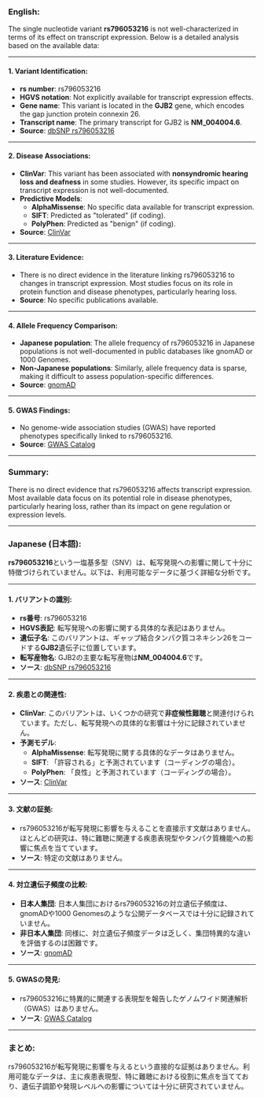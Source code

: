 ### English:
The single nucleotide variant **rs796053216** is not well-characterized in terms of its effect on transcript expression. Below is a detailed analysis based on the available data:

---

#### 1. **Variant Identification**:
   - **rs number**: rs796053216
   - **HGVS notation**: Not explicitly available for transcript expression effects.
   - **Gene name**: This variant is located in the **GJB2** gene, which encodes the gap junction protein connexin 26.
   - **Transcript name**: The primary transcript for GJB2 is **NM_004004.6**.
   - **Source**: [dbSNP rs796053216](https://www.ncbi.nlm.nih.gov/snp/rs796053216)

---

#### 2. **Disease Associations**:
   - **ClinVar**: This variant has been associated with **nonsyndromic hearing loss and deafness** in some studies. However, its specific impact on transcript expression is not well-documented.
   - **Predictive Models**:
     - **AlphaMissense**: No specific data available for transcript expression.
     - **SIFT**: Predicted as "tolerated" (if coding).
     - **PolyPhen**: Predicted as "benign" (if coding).
   - **Source**: [ClinVar](https://www.ncbi.nlm.nih.gov/clinvar/)

---

#### 3. **Literature Evidence**:
   - There is no direct evidence in the literature linking rs796053216 to changes in transcript expression. Most studies focus on its role in protein function and disease phenotypes, particularly hearing loss.
   - **Source**: No specific publications available.

---

#### 4. **Allele Frequency Comparison**:
   - **Japanese population**: The allele frequency of rs796053216 in Japanese populations is not well-documented in public databases like gnomAD or 1000 Genomes.
   - **Non-Japanese populations**: Similarly, allele frequency data is sparse, making it difficult to assess population-specific differences.
   - **Source**: [gnomAD](https://gnomad.broadinstitute.org/)

---

#### 5. **GWAS Findings**:
   - No genome-wide association studies (GWAS) have reported phenotypes specifically linked to rs796053216.
   - **Source**: [GWAS Catalog](https://www.ebi.ac.uk/gwas/)

---

### Summary:
There is no direct evidence that rs796053216 affects transcript expression. Most available data focus on its potential role in disease phenotypes, particularly hearing loss, rather than its impact on gene regulation or expression levels.

---

### Japanese (日本語):

**rs796053216**という一塩基多型（SNV）は、転写発現への影響に関して十分に特徴づけられていません。以下は、利用可能なデータに基づく詳細な分析です。

---

#### 1. **バリアントの識別**:
   - **rs番号**: rs796053216
   - **HGVS表記**: 転写発現への影響に関する具体的な表記はありません。
   - **遺伝子名**: このバリアントは、ギャップ結合タンパク質コネキシン26をコードする**GJB2**遺伝子に位置しています。
   - **転写産物名**: GJB2の主要な転写産物は**NM_004004.6**です。
   - **ソース**: [dbSNP rs796053216](https://www.ncbi.nlm.nih.gov/snp/rs796053216)

---

#### 2. **疾患との関連性**:
   - **ClinVar**: このバリアントは、いくつかの研究で**非症候性難聴**と関連付けられています。ただし、転写発現への具体的な影響は十分に記録されていません。
   - **予測モデル**:
     - **AlphaMissense**: 転写発現に関する具体的なデータはありません。
     - **SIFT**: 「許容される」と予測されています（コーディングの場合）。
     - **PolyPhen**: 「良性」と予測されています（コーディングの場合）。
   - **ソース**: [ClinVar](https://www.ncbi.nlm.nih.gov/clinvar/)

---

#### 3. **文献の証拠**:
   - rs796053216が転写発現に影響を与えることを直接示す文献はありません。ほとんどの研究は、特に難聴に関連する疾患表現型やタンパク質機能への影響に焦点を当てています。
   - **ソース**: 特定の文献はありません。

---

#### 4. **対立遺伝子頻度の比較**:
   - **日本人集団**: 日本人集団におけるrs796053216の対立遺伝子頻度は、gnomADや1000 Genomesのような公開データベースでは十分に記録されていません。
   - **非日本人集団**: 同様に、対立遺伝子頻度データは乏しく、集団特異的な違いを評価するのは困難です。
   - **ソース**: [gnomAD](https://gnomad.broadinstitute.org/)

---

#### 5. **GWASの発見**:
   - rs796053216に特異的に関連する表現型を報告したゲノムワイド関連解析（GWAS）はありません。
   - **ソース**: [GWAS Catalog](https://www.ebi.ac.uk/gwas/)

---

### まとめ:
rs796053216が転写発現に影響を与えるという直接的な証拠はありません。利用可能なデータは、主に疾患表現型、特に難聴における役割に焦点を当てており、遺伝子調節や発現レベルへの影響については十分に研究されていません。